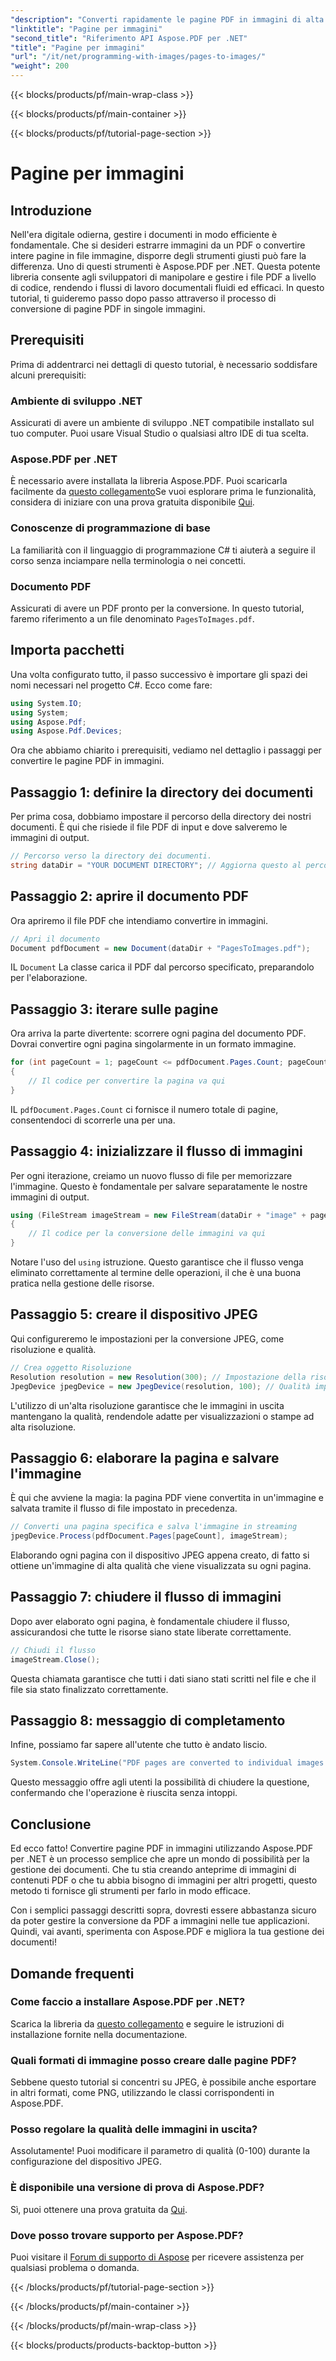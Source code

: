 ```yaml
---
"description": "Converti rapidamente le pagine PDF in immagini di alta qualità utilizzando Aspose.PDF per .NET con questa guida completa passo dopo passo."
"linktitle": "Pagine per immagini"
"second_title": "Riferimento API Aspose.PDF per .NET"
"title": "Pagine per immagini"
"url": "/it/net/programming-with-images/pages-to-images/"
"weight": 200
---
```


{{< blocks/products/pf/main-wrap-class >}}

{{< blocks/products/pf/main-container >}}

{{< blocks/products/pf/tutorial-page-section >}}

# Pagine per immagini

## Introduzione

Nell'era digitale odierna, gestire i documenti in modo efficiente è fondamentale. Che si desideri estrarre immagini da un PDF o convertire intere pagine in file immagine, disporre degli strumenti giusti può fare la differenza. Uno di questi strumenti è Aspose.PDF per .NET. Questa potente libreria consente agli sviluppatori di manipolare e gestire i file PDF a livello di codice, rendendo i flussi di lavoro documentali fluidi ed efficaci. In questo tutorial, ti guideremo passo dopo passo attraverso il processo di conversione di pagine PDF in singole immagini.

## Prerequisiti

Prima di addentrarci nei dettagli di questo tutorial, è necessario soddisfare alcuni prerequisiti:

### Ambiente di sviluppo .NET

Assicurati di avere un ambiente di sviluppo .NET compatibile installato sul tuo computer. Puoi usare Visual Studio o qualsiasi altro IDE di tua scelta.

### Aspose.PDF per .NET

È necessario avere installata la libreria Aspose.PDF. Puoi scaricarla facilmente da [questo collegamento](https://releases.aspose.com/pdf/net/)Se vuoi esplorare prima le funzionalità, considera di iniziare con una prova gratuita disponibile [Qui](https://releases.aspose.com/).

### Conoscenze di programmazione di base

La familiarità con il linguaggio di programmazione C# ti aiuterà a seguire il corso senza inciampare nella terminologia o nei concetti.

### Documento PDF

Assicurati di avere un PDF pronto per la conversione. In questo tutorial, faremo riferimento a un file denominato `PagesToImages.pdf`.

## Importa pacchetti

Una volta configurato tutto, il passo successivo è importare gli spazi dei nomi necessari nel progetto C#. Ecco come fare:

```csharp
using System.IO;
using System;
using Aspose.Pdf;
using Aspose.Pdf.Devices;
```

Ora che abbiamo chiarito i prerequisiti, vediamo nel dettaglio i passaggi per convertire le pagine PDF in immagini.

## Passaggio 1: definire la directory dei documenti

Per prima cosa, dobbiamo impostare il percorso della directory dei nostri documenti. È qui che risiede il file PDF di input e dove salveremo le immagini di output.

```csharp
// Percorso verso la directory dei documenti.
string dataDir = "YOUR DOCUMENT DIRECTORY"; // Aggiorna questo al percorso del tuo documento
```

## Passaggio 2: aprire il documento PDF

Ora apriremo il file PDF che intendiamo convertire in immagini.

```csharp
// Apri il documento
Document pdfDocument = new Document(dataDir + "PagesToImages.pdf");
```

IL `Document` La classe carica il PDF dal percorso specificato, preparandolo per l'elaborazione.

## Passaggio 3: iterare sulle pagine

Ora arriva la parte divertente: scorrere ogni pagina del documento PDF. Dovrai convertire ogni pagina singolarmente in un formato immagine.

```csharp
for (int pageCount = 1; pageCount <= pdfDocument.Pages.Count; pageCount++)
{
    // Il codice per convertire la pagina va qui
}
```

IL `pdfDocument.Pages.Count` ci fornisce il numero totale di pagine, consentendoci di scorrerle una per una.

## Passaggio 4: inizializzare il flusso di immagini

Per ogni iterazione, creiamo un nuovo flusso di file per memorizzare l'immagine. Questo è fondamentale per salvare separatamente le nostre immagini di output.

```csharp
using (FileStream imageStream = new FileStream(dataDir + "image" + pageCount + "_out" + ".jpg", FileMode.Create))
{
    // Il codice per la conversione delle immagini va qui
}
```

Notare l'uso del `using` istruzione. Questo garantisce che il flusso venga eliminato correttamente al termine delle operazioni, il che è una buona pratica nella gestione delle risorse.

## Passaggio 5: creare il dispositivo JPEG

Qui configureremo le impostazioni per la conversione JPEG, come risoluzione e qualità.

```csharp
// Crea oggetto Risoluzione
Resolution resolution = new Resolution(300); // Impostazione della risoluzione a 300 DPI
JpegDevice jpegDevice = new JpegDevice(resolution, 100); // Qualità impostata su 100
```

L'utilizzo di un'alta risoluzione garantisce che le immagini in uscita mantengano la qualità, rendendole adatte per visualizzazioni o stampe ad alta risoluzione.

## Passaggio 6: elaborare la pagina e salvare l'immagine

È qui che avviene la magia: la pagina PDF viene convertita in un'immagine e salvata tramite il flusso di file impostato in precedenza.

```csharp
// Converti una pagina specifica e salva l'immagine in streaming
jpegDevice.Process(pdfDocument.Pages[pageCount], imageStream);
```

Elaborando ogni pagina con il dispositivo JPEG appena creato, di fatto si ottiene un'immagine di alta qualità che viene visualizzata su ogni pagina.

## Passaggio 7: chiudere il flusso di immagini

Dopo aver elaborato ogni pagina, è fondamentale chiudere il flusso, assicurandosi che tutte le risorse siano state liberate correttamente.

```csharp
// Chiudi il flusso
imageStream.Close();
```

Questa chiamata garantisce che tutti i dati siano stati scritti nel file e che il file sia stato finalizzato correttamente.

## Passaggio 8: messaggio di completamento

Infine, possiamo far sapere all'utente che tutto è andato liscio.

```csharp
System.Console.WriteLine("PDF pages are converted to individual images successfully!");
```

Questo messaggio offre agli utenti la possibilità di chiudere la questione, confermando che l'operazione è riuscita senza intoppi.

## Conclusione

Ed ecco fatto! Convertire pagine PDF in immagini utilizzando Aspose.PDF per .NET è un processo semplice che apre un mondo di possibilità per la gestione dei documenti. Che tu stia creando anteprime di immagini di contenuti PDF o che tu abbia bisogno di immagini per altri progetti, questo metodo ti fornisce gli strumenti per farlo in modo efficace.

Con i semplici passaggi descritti sopra, dovresti essere abbastanza sicuro da poter gestire la conversione da PDF a immagini nelle tue applicazioni. Quindi, vai avanti, sperimenta con Aspose.PDF e migliora la tua gestione dei documenti!

## Domande frequenti

### Come faccio a installare Aspose.PDF per .NET?
Scarica la libreria da [questo collegamento](https://releases.aspose.com/pdf/net/) e seguire le istruzioni di installazione fornite nella documentazione.

### Quali formati di immagine posso creare dalle pagine PDF?
Sebbene questo tutorial si concentri su JPEG, è possibile anche esportare in altri formati, come PNG, utilizzando le classi corrispondenti in Aspose.PDF.

### Posso regolare la qualità delle immagini in uscita?
Assolutamente! Puoi modificare il parametro di qualità (0-100) durante la configurazione del dispositivo JPEG.

### È disponibile una versione di prova di Aspose.PDF?
Sì, puoi ottenere una prova gratuita da [Qui](https://releases.aspose.com/).

### Dove posso trovare supporto per Aspose.PDF?
Puoi visitare il [Forum di supporto di Aspose](https://forum.aspose.com/c/pdf/10) per ricevere assistenza per qualsiasi problema o domanda.

{{< /blocks/products/pf/tutorial-page-section >}}

{{< /blocks/products/pf/main-container >}}

{{< /blocks/products/pf/main-wrap-class >}}

{{< blocks/products/products-backtop-button >}}
